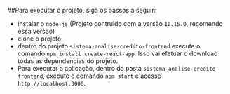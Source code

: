 
##Para executar o projeto, siga os passos a seguir:

- instalar o `node.js` (Projeto contruido com a versão `10.15.0`, recomendo essa versão)
- clone o projeto
- dentro do projeto `sistema-analise-credito-frontend` execute o comando `npm install create-react-app`. Isso vai efetuar o download todas as dependencias do projeto.
- Para executar a aplicação, dentro da pasta `sistema-analise-credito-frontend`, execute o comando `npm start` e acesse `http://localhost:3000`.